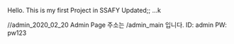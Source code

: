 Hello. This is my first Project in SSAFY
Updated;;
...k

//admin_2020_02_20
Admin Page 주소는 /admin_main 입니다.
ID: admin
PW: pw123